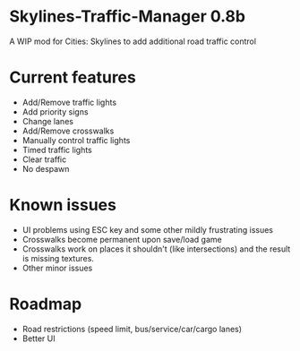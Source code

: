 # Skylines-Traffic-Manager 0.8b
A WIP mod for Cities: Skylines to add additional road traffic control

# Current features

- Add/Remove traffic lights
- Add priority signs
- Change lanes
- Add/Remove crosswalks
- Manually control traffic lights
- Timed traffic lights
- Clear traffic
- No despawn

# Known issues

- UI problems using ESC key and some other mildly frustrating issues
- Crosswalks become permanent upon save/load game
- Crosswalks work on places it shouldn't (like intersections) and the result is missing textures.
- Other minor issues

# Roadmap

- Road restrictions (speed limit, bus/service/car/cargo lanes)
- Better UI
